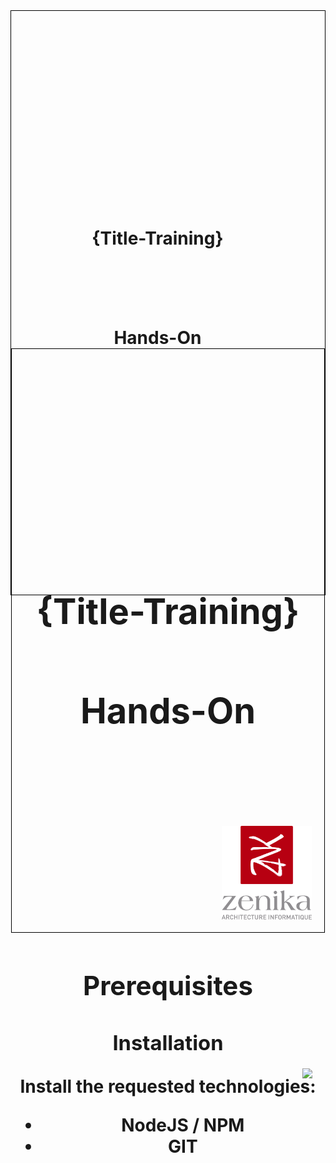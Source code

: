 <div style = "height: 24.7cm; position: relative; border: 1px solid black;">
    <h1 style = "position: absolute; top: 33%; width: 100%; text-align: center;"> {Title-Training} </ h1>
    <h1 style = "position: absolute; top: 50%; width: 100%; text-align: center;"> Hands-On </ h1>
    <img src = "resources / logo-zenika-small.png" style = "position: absolute; bottom: 20px; right: 20px; height: 150px;">
</ Div>
<div class = "pb"> </ div>

<div style="height:24.7cm; position: relative; border: 1px solid black;">
    <h1 style="position:absolute; top: 33%; width:100%; text-align: center;">{Title-Training}</h1>
    <h1 style="position:absolute; top: 50%; width:100%; text-align: center;">Hands-On</h1>
    <img src="ressources/logo-zenika-small.png" style="position: absolute; bottom: 20px; right: 20px; height: 150px;">
</div>
<div class="pb"></div>

## Prerequisites

### Installation

Install the requested technologies:

* NodeJS / NPM
* GIT
